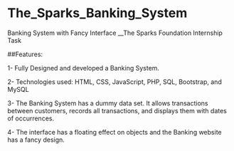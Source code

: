 # The_Sparks_Banking_System
Banking System with Fancy Interface __The Sparks Foundation Internship Task

##Features:

1- Fully Designed and developed a Banking System.

2- Technologies used: HTML, CSS, JavaScript, PHP, SQL, Bootstrap, and MySQL

3- The Banking System has a dummy data set. It allows transactions between customers, records all transactions, and displays them with dates of occurrences.

4- The interface has a floating effect on objects and the Banking website has a fancy design.
